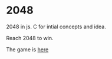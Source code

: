 # 2048
 2048 in js. C for intial concepts and idea.

Reach 2048 to win.

The game is [here](https://xdguy.github.io/2048/2048js/)
